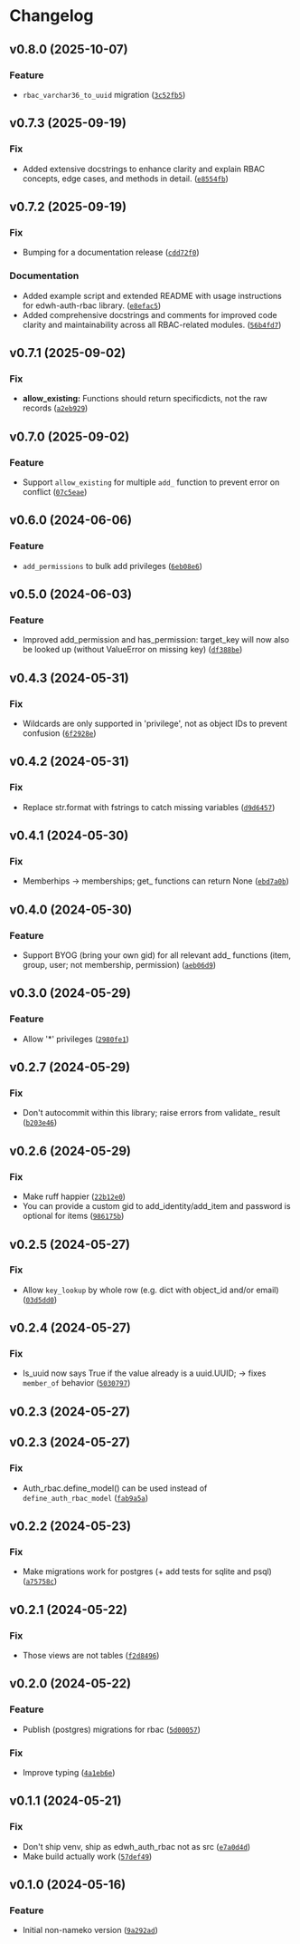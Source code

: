 # Changelog

<!--next-version-placeholder-->

## v0.8.0 (2025-10-07)

### Feature

* `rbac_varchar36_to_uuid` migration ([`3c52fb5`](https://github.com/educationwarehouse/edwh-auth-rbac/commit/3c52fb5bc53aacb56b6d54c6ff88c9e5a366d816))

## v0.7.3 (2025-09-19)

### Fix

* Added extensive docstrings to enhance clarity and explain RBAC concepts, edge cases, and methods in detail. ([`e8554fb`](https://github.com/educationwarehouse/edwh-auth-rbac/commit/e8554fb48b56d7182489fb8fff83d10ddb39da84))

## v0.7.2 (2025-09-19)

### Fix

* Bumping for a documentation release ([`cdd72f0`](https://github.com/educationwarehouse/edwh-auth-rbac/commit/cdd72f07bf179bb507bd73d98bc944c1c1fb12a9))

### Documentation

* Added example script and extended README with usage instructions for edwh-auth-rbac library. ([`e8efac5`](https://github.com/educationwarehouse/edwh-auth-rbac/commit/e8efac57b8ac26ef0cef60737961cfb4955c1a38))
* Added comprehensive docstrings and comments for improved code clarity and maintainability across all RBAC-related modules. ([`56b4fd7`](https://github.com/educationwarehouse/edwh-auth-rbac/commit/56b4fd7cd359c8b60dc16edf4d7fa2a23699746f))

## v0.7.1 (2025-09-02)

### Fix

* **allow_existing:** Functions should return specificdicts, not the raw records ([`a2eb929`](https://github.com/educationwarehouse/edwh-auth-rbac/commit/a2eb929b4034c1b52885c0e29819856b2ee6a797))

## v0.7.0 (2025-09-02)

### Feature

* Support `allow_existing` for multiple `add_` function to prevent error on conflict ([`07c5eae`](https://github.com/educationwarehouse/edwh-auth-rbac/commit/07c5eae03696bab07517b3e22283c22c4cfa15a9))

## v0.6.0 (2024-06-06)

### Feature

* `add_permissions` to bulk add privileges ([`6eb08e6`](https://github.com/educationwarehouse/edwh-auth-rbac/commit/6eb08e6a36ceca93847f40cf1d92205553193452))

## v0.5.0 (2024-06-03)

### Feature

* Improved add_permission and has_permission: target_key will now also be looked up (without ValueError on missing key) ([`df388be`](https://github.com/educationwarehouse/edwh-auth-rbac/commit/df388be6a497f0413c2f627dc8c289887b6d7385))

## v0.4.3 (2024-05-31)

### Fix

* Wildcards are only supported in 'privilege', not as object IDs to prevent confusion ([`6f2928e`](https://github.com/educationwarehouse/edwh-auth-rbac/commit/6f2928e9e7807494d6a2a4add8cdf87263b7566b))

## v0.4.2 (2024-05-31)

### Fix

* Replace str.format with fstrings to catch missing variables ([`d9d6457`](https://github.com/educationwarehouse/edwh-auth-rbac/commit/d9d64575f019a0d51573f17aef323805a05e4256))

## v0.4.1 (2024-05-30)

### Fix

* Memberhips -> memberships; get_ functions can return None ([`ebd7a0b`](https://github.com/educationwarehouse/edwh-auth-rbac/commit/ebd7a0b4940af61e54639eab80cddb256662f239))

## v0.4.0 (2024-05-30)

### Feature

* Support BYOG (bring your own gid) for all relevant add_ functions (item, group, user; not membership, permission) ([`aeb06d9`](https://github.com/educationwarehouse/edwh-auth-rbac/commit/aeb06d9ad7ba385c57fbc6836da878bd1775ae49))

## v0.3.0 (2024-05-29)

### Feature

* Allow '*' privileges ([`2980fe1`](https://github.com/educationwarehouse/edwh-auth-rbac/commit/2980fe17038b456d7a101a4486499e3bd3e7a61b))

## v0.2.7 (2024-05-29)

### Fix

* Don't autocommit within this library; raise errors from validate_ result ([`b203e46`](https://github.com/educationwarehouse/edwh-auth-rbac/commit/b203e46380e3b0338375c5cbd978fcf6eec5c561))

## v0.2.6 (2024-05-29)

### Fix

* Make ruff happier ([`22b12e0`](https://github.com/educationwarehouse/edwh-auth-rbac/commit/22b12e03d0556be64990544cfc16ef2fdc46f73a))
* You can provide a custom gid to add_identity/add_item and password is optional for items ([`986175b`](https://github.com/educationwarehouse/edwh-auth-rbac/commit/986175b7be37aec8559c5d2130082533be15e31f))

## v0.2.5 (2024-05-27)

### Fix

* Allow `key_lookup` by whole row (e.g. dict with object_id and/or email) ([`03d5dd0`](https://github.com/educationwarehouse/edwh-auth-rbac/commit/03d5dd041041261737f31b2bd0075312be0a68e3))

## v0.2.4 (2024-05-27)

### Fix

* Is_uuid now says True if the value already is a uuid.UUID; -> fixes `member_of` behavior ([`5030797`](https://github.com/educationwarehouse/edwh-auth-rbac/commit/503079711fb2613c4df900020fc6625c94373d0b))

## v0.2.3 (2024-05-27)



## v0.2.3 (2024-05-27)

### Fix

* Auth_rbac.define_model() can be used instead of `define_auth_rbac_model` ([`fab9a5a`](https://github.com/educationwarehouse/edwh-auth-rbac/commit/fab9a5a6272238566417b5dd46913e232ffa6776))

## v0.2.2 (2024-05-23)

### Fix

* Make migrations work for postgres (+ add tests for sqlite and psql) ([`a75758c`](https://github.com/educationwarehouse/edwh-auth-rbac/commit/a75758c0851ed46e5e3e623a63073066f6d533f7))

## v0.2.1 (2024-05-22)

### Fix

* Those views are not tables ([`f2d8496`](https://github.com/educationwarehouse/edwh-auth-rbac/commit/f2d84962bd3aa5bf87901d999f180ac1e9ffd815))

## v0.2.0 (2024-05-22)

### Feature

* Publish (postgres) migrations for rbac ([`5d00057`](https://github.com/educationwarehouse/edwh-auth-rbac/commit/5d00057d16e58c87369be0658fa1c62032ea045b))

### Fix

* Improve typing ([`4a1eb6e`](https://github.com/educationwarehouse/edwh-auth-rbac/commit/4a1eb6eec62350729b9e77719dc8426610e2d716))

## v0.1.1 (2024-05-21)

### Fix

* Don't ship venv, ship as edwh_auth_rbac not as src ([`e7a0d4d`](https://github.com/educationwarehouse/edwh-auth-rbac/commit/e7a0d4de6361e941c28c1b3f81cbed1a13f48011))
* Make build actually work ([`57def49`](https://github.com/educationwarehouse/edwh-auth-rbac/commit/57def49f6113f52ed5dffbf32fd01da906d56826))

## v0.1.0 (2024-05-16)

### Feature

* Initial non-nameko version ([`9a292ad`](https://github.com/educationwarehouse/edwh-auth-rbac/commit/9a292ad3de3b7181f2cbcea8c227dbfccc1c4bc4))
